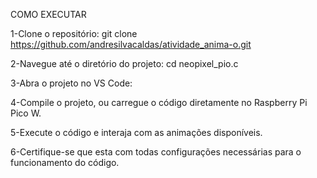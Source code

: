 
COMO EXECUTAR

1-Clone o repositório:
git clone https://github.com/andresilvacaldas/atividade_anima-o.git

2-Navegue até o diretório do projeto:
cd neopixel_pio.c

3-Abra o projeto no VS Code:

4-Compile o projeto, ou carregue o código diretamente no Raspberry Pi Pico W.

5-Execute o código e interaja com as animações disponíveis.

6-Certifique-se que esta com todas configurações necessárias para o funcionamento do código.
